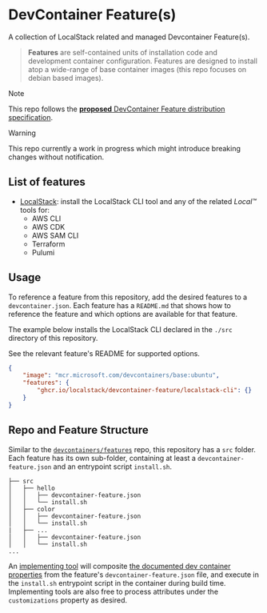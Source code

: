 # DevContainer Feature(s)
A collection of LocalStack related and managed Devcontainer Feature(s).

>**Features** are self-contained units of installation code and development container configuration.
Features are designed to install atop a wide-range of base container images (this repo focuses on debian based images).

> [!NOTE]
> This repo follows the [**proposed** DevContainer Feature distribution specification](https://containers.dev/implementors/features-distribution/).

> [!WARNING]
> This repo currently a work in progress which might introduce breaking changes without notification.

## List of features
- [LocalStack](https://docs.localstack.cloud/getting-started/): install the LocalStack CLI tool and any of the related _Local™_ tools for:
    - AWS CLI
    - AWS CDK
    - AWS SAM CLI
    - Terraform
    - Pulumi

## Usage
To reference a feature from this repository, add the desired features to a `devcontainer.json`.
Each feature has a `README.md` that shows how to reference the feature and which options are available for that feature.

The example below installs the LocalStack CLI declared in the `./src` directory of this repository.

See the relevant feature's README for supported options.

```json
{
    "image": "mcr.microsoft.com/devcontainers/base:ubuntu",
    "features": {
        "ghcr.io/localstack/devcontainer-feature/localstack-cli": {}
    }
}
```
## Repo and Feature Structure
Similar to the [`devcontainers/features`](https://github.com/devcontainers/features) repo, this repository has a `src` folder.
Each feature has its own sub-folder, containing at least a `devcontainer-feature.json` and an entrypoint script `install.sh`.

```
├── src
│   ├── hello
│   │   ├── devcontainer-feature.json
│   │   └── install.sh
│   ├── color
│   │   ├── devcontainer-feature.json
│   │   └── install.sh
|   ├── ...
│   │   ├── devcontainer-feature.json
│   │   └── install.sh
...
```
An [implementing tool](https://containers.dev/supporting#tools) will composite [the documented dev container properties](https://containers.dev/implementors/features/#devcontainer-feature-json-properties) from the feature's `devcontainer-feature.json` file, and execute in the `install.sh` entrypoint script in the container during build time.
Implementing tools are also free to process attributes under the `customizations` property as desired.